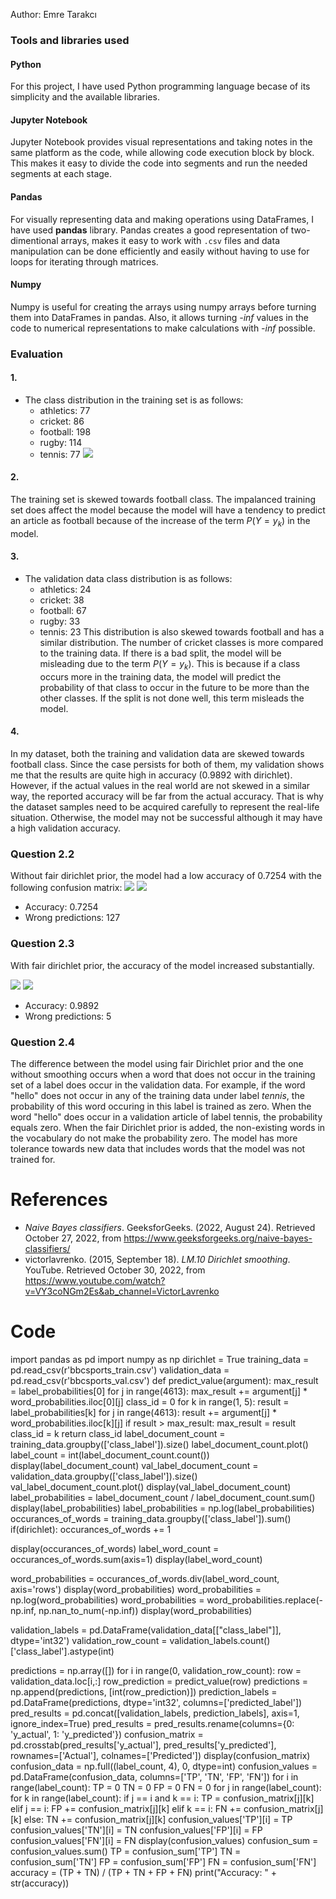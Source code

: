 Author: Emre Tarakcı

### Tools and libraries used
#### Python
For this project, I have used Python programming language becase of its simplicity and the available libraries.
#### Jupyter Notebook
Jupyter Notebook provides visual representations and taking notes in the same platform as the code, while allowing code execution block by block. This makes it easy to divide the code into segments and run the needed segments at each stage.
#### Pandas
For visually representing data and making operations using DataFrames, I have used **pandas** library. Pandas creates a good representation of two-dimentional arrays, makes it easy to work with `.csv` files and data manipulation can be done efficiently and easily without having to use for loops for iterating through matrices. 
#### Numpy
Numpy is useful for creating the arrays using numpy arrays before turning them into DataFrames in pandas. Also, it allows turning *-inf* values in the code to numerical representations to make calculations with *-inf* possible.

### Evaluation
#### 1.
- The class distribution in the training set is as follows:
	- athletics: 77
	- cricket: 86
	- football: 198
	- rugby: 114
	- tennis: 77
![](Graph.png)
#### 2.
The training set is skewed towards football class. The impalanced training set does affect the model because the model will have a tendency to predict an article as football because of the increase of the term $P(Y=y_k)$ in the model.
#### 3.
- The validation data class distribution is as follows:
	- athletics: 24
	- cricket: 38
	- football: 67
	- rugby: 33
	- tennis: 23 
This distribution is also skewed towards football and has a similar distribution. The number of cricket classes is more compared to the training data.
If there is a bad split, the model will be misleading due to the term $P(Y=y_k)$. This is because if a class occurs more in the training data, the model will predict the probability of that class to occur in the future to be more than the other classes. If the split is not done well, this term misleads the model.
#### 4.
In my dataset, both the training and validation data are skewed towards football class. Since the case persists for both of them, my validation shows me that the results are quite high in accuracy (0.9892 with dirichlet). However, if the actual values in the real world are not skewed in a similar way, the reported accuracy will be far from the actual accuracy. That is why the dataset samples need to be acquired carefully to represent the real-life situation. Otherwise, the model may not be successful although it may have a high validation accuracy.

### Question 2.2
Without fair dirichlet prior, the model had a low accuracy of 0.7254 with the following confusion matrix:
![](images/CF_1.png)
![](images/CF_2.png)
- Accuracy: 0.7254
- Wrong predictions: 127

### Question 2.3
With fair dirichlet prior, the accuracy of the model increased substantially.

![](images/CF_3.png)
![](images/CF_4.png)
- Accuracy: 0.9892
- Wrong predictions: 5

### Question 2.4
The difference between the model using fair Dirichlet prior and the one without smoothing occurs when a word that does not occur in the training set of a label does occur in the validation data. For example, if the word "hello" does not occur in any of the training data under label *tennis*, the probability of this word occuring in this label is trained as zero. When the word "hello" does occur in a validation article of label tennis, the probability equals zero. When the fair Dirichlet prior is added, the non-existing words in the vocabulary do not make the probability zero. The model has more tolerance towards new data that includes words that the model was not trained for.


# References
- _Naive Bayes classifiers_. GeeksforGeeks. (2022, August 24). Retrieved October 27, 2022, from https://www.geeksforgeeks.org/naive-bayes-classifiers/
- victorlavrenko. (2015, September 18). _LM.10 Dirichlet smoothing_. YouTube. Retrieved October 30, 2022, from https://www.youtube.com/watch?v=VY3coNGm2Es&ab_channel=VictorLavrenko


# Code

import pandas as pd
import numpy as np
dirichlet = True
training_data = pd.read_csv(r'bbcsports_train.csv')
validation_data = pd.read_csv(r'bbcsports_val.csv')
def predict_value(argument):
    max_result = label_probabilities[0]
    for j in range(4613):
        max_result += argument[j] * word_probabilities.iloc[0][j]
    class_id = 0
    for k in range(1, 5):
        result = label_probabilities[k]
        for j in range(4613):
            result += argument[j] * word_probabilities.iloc[k][j]
        if result > max_result:
            max_result = result
            class_id = k
    return class_id
label_document_count = training_data.groupby(['class_label']).size()
label_document_count.plot()
label_count = int(label_document_count.count())
display(label_document_count)
val_label_document_count = validation_data.groupby(['class_label']).size()
val_label_document_count.plot()
display(val_label_document_count)
label_probabilities = label_document_count / label_document_count.sum()
display(label_probabilities) 
label_probabilities = np.log(label_probabilities)
occurances_of_words = training_data.groupby(['class_label']).sum()
if(dirichlet):
    occurances_of_words += 1

display(occurances_of_words)
label_word_count = occurances_of_words.sum(axis=1)
display(label_word_count)

word_probabilities = occurances_of_words.div(label_word_count, axis='rows')
display(word_probabilities)
word_probabilities = np.log(word_probabilities)
word_probabilities = word_probabilities.replace(-np.inf, np.nan_to_num(-np.inf))
display(word_probabilities)

validation_labels = pd.DataFrame(validation_data[["class_label"]], dtype='int32')
validation_row_count = validation_labels.count()['class_label'].astype(int)

predictions = np.array([])
for i in range(0, validation_row_count):
    row = validation_data.loc[i,:]
    row_prediction = predict_value(row)
    predictions = np.append(predictions, [int(row_prediction)])
prediction_labels = pd.DataFrame(predictions, dtype='int32', columns=['predicted_label'])
pred_results = pd.concat([validation_labels, prediction_labels], axis=1, ignore_index=True)
pred_results = pred_results.rename(columns={0: 'y_actual', 1: 'y_predicted'})
confusion_matrix = pd.crosstab(pred_results['y_actual'], pred_results['y_predicted'], rownames=['Actual'], colnames=['Predicted'])
display(confusion_matrix)
confusion_data = np.full((label_count, 4), 0, dtype=int)
confusion_values = pd.DataFrame(confusion_data, columns=['TP', 'TN', 'FP', 'FN'])
for i in range(label_count):
    TP = 0
    TN = 0
    FP = 0
    FN = 0
    for j in range(label_count):
        for k in range(label_count):
            if j == i and k == i:
                TP = confusion_matrix[j][k]
            elif j == i:
                FP += confusion_matrix[j][k]
            elif k == i:
                FN += confusion_matrix[j][k]
            else:
                TN += confusion_matrix[j][k]
    confusion_values['TP'][i] = TP
    confusion_values['TN'][i] = TN
    confusion_values['FP'][i] = FP
    confusion_values['FN'][i] = FN
display(confusion_values)
confusion_sum = confusion_values.sum()
TP = confusion_sum['TP']
TN = confusion_sum['TN']
FP = confusion_sum['FP']
FN = confusion_sum['FN']
accuracy = (TP + TN) / (TP + TN + FP + FN)
print("Accuracy: " + str(accuracy))
